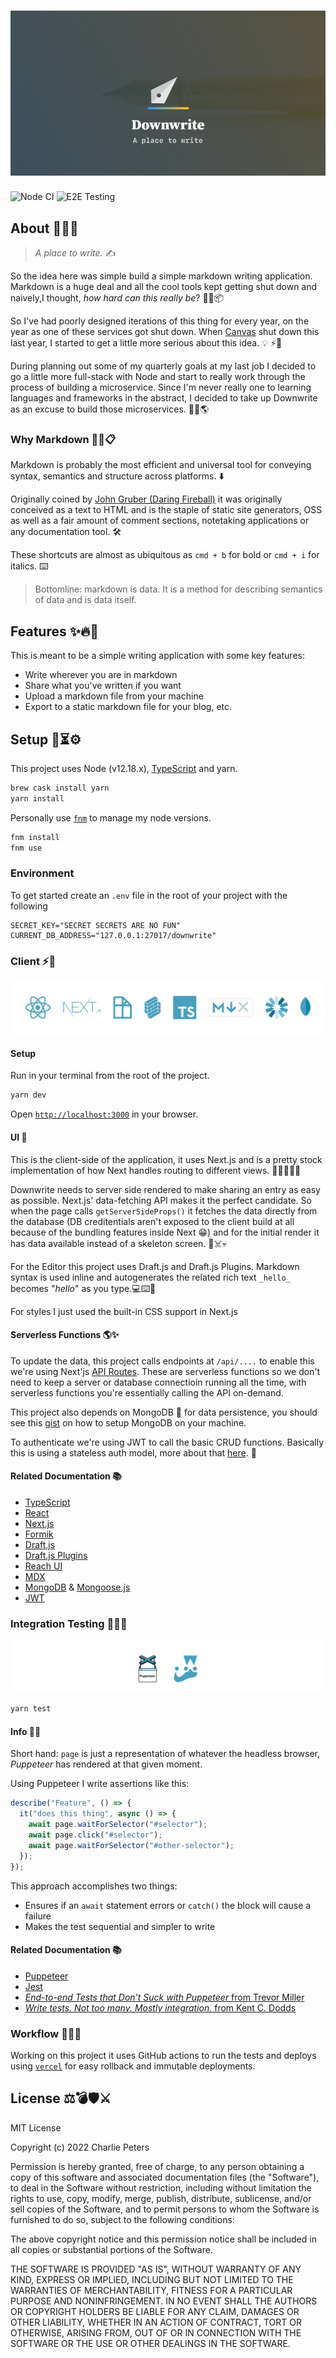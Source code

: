# ![Downwrite](.github/images/downwrite-og.png)

![Node CI](https://github.com/charliewilco/downwrite/workflows/Node%20CI/badge.svg)
![E2E Testing](https://github.com/charliewilco/downwrite/workflows/E2E%20Testing/badge.svg)

## About 🤔🦄🎉

> _A place to write._ ✍️

So the idea here was simple build a simple markdown writing application. Markdown is a huge deal and all the cool tools kept getting shut down and naively,I thought, _how hard can this really be_? 🤔📝📦

So I've had poorly designed iterations of this thing for every year, on the year as one of these services got shut down. When [Canvas](https://blog.usecanvas.com/) shut down this last year, I started to get a little more serious about this idea. 💡 ⚡🔭

During planning out some of my quarterly goals at my last job I decided to go a little more full-stack with Node and start to really work through the process of building a microservice. Since I'm never really one to learning languages and frameworks in the abstract, I decided to take up Downwrite as an excuse to build those microservices. 📡💸🌎

### Why Markdown 🧐🤨📋

Markdown is probably the most efficient and universal tool for conveying syntax, semantics and structure across platforms. ⬇️

Originally coined by [John Gruber (Daring Fireball)](https://daringfireball.net/projects/markdown/) it was originally conceived as a text to HTML and is the staple of static site generators, OSS as well as a fair amount of comment sections, notetaking applications or any documentation tool. 🛠

These shortcuts are almost as ubiquitous as `cmd + b` for bold or `cmd + i` for italics. ⌨️

> Bottomline: markdown is data. It is a method for describing semantics of data and is data itself.

## Features ✨🔥🚀

This is meant to be a simple writing application with some key features:

- Write wherever you are in markdown
- Share what you've written if you want
- Upload a markdown file from your machine
- Export to a static markdown file for your blog, etc.

## Setup 📲⏳⚙️

This project uses Node (v12.18.x), [TypeScript](https://www.typescriptlang.org/) and yarn.

```bash
brew cask install yarn
yarn install
```

Personally use [`fnm`](https://github.com/Schniz/fnm) to manage my node versions.

```bash
fnm install
fnm use
```

### Environment

To get started create an `.env` file in the root of your project with the following

```env
SECRET_KEY="SECRET SECRETS ARE NO FUN"
CURRENT_DB_ADDRESS="127.0.0.1:27017/downwrite"
```

### Client ⚡️🦊

![Logos for Related Projects](.github/images/Client-2020.png)

#### Setup

Run in your terminal from the root of the project.

```bash
yarn dev
```

Open [`http://localhost:3000`](http://localhost:3000/) in your browser.

#### UI 📝

This is the client-side of the application, it uses Next.js and is a pretty stock implementation of how Next handles routing to different views. 👨‍💻🤜🦑🤯

Downwrite needs to server side rendered to make sharing an entry as easy as possible. Next.js' data-fetching API makes it the perfect candidate. So when the page calls `getServerSideProps()` it fetches the data directly from the database (DB creditentials aren't exposed to the client build at all because of the bundling features inside Next 😁) and for the initial render it has data available instead of a skeleton screen. 🤖☠️💀

For the Editor this project uses Draft.js and Draft.js Plugins. Markdown syntax is used inline and autogenerates the related rich text `_hello_` becomes "_hello_" as you type.💻⌨️🔏

For styles I just used the built-in CSS support in Next.js

#### Serverless Functions 🌎✨

To update the data, this project calls endpoints at `/api/....` to enable this we're using Next'js [API Routes](https://nextjs.org/docs/api-routes/introduction). These are serverless functions so we don't need to keep a server or database connectioin running all the time, with serverless functions you're essentially calling the API on-demand.

This project also depends on MongoDB 🍍 for data persistence, you should see this [gist](https://gist.github.com/nrollr/9f523ae17ecdbb50311980503409aeb3) on how to setup MongoDB on your machine.

To authenticate we're using JWT to call the basic CRUD functions. Basically this is using a stateless auth model, more about that [here](https://auth0.com/blog/stateless-auth-for-stateful-minds/). 🔐

#### Related Documentation 📚

- [TypeScript](https://www.typescriptlang.org/)
- [React](https://reactjs.org/)
- [Next.js](https://nextjs.org/)
- [Formik](https://formik.org/)
- [Draft.js](https://draftjs.org/)
- [Draft.js Plugins](https://www.draft-js-plugins.com/)
- [Reach UI](https://reach.tech/)
- [MDX](https://mdxjs.com/)
- [MongoDB](https://docs.mongodb.com/manual/support/) & [Mongoose.js](http://mongoosejs.com)
- [JWT](https://auth0.com/blog/hapijs-authentication-secure-your-api-with-json-web-tokens/)

### Integration Testing 🌈🦁🐛

![Logos for Related Projects](.github/images/Integration.png)

```bash
yarn test
```

#### Info 📝🧪

Short hand: `page` is just a representation of whatever the headless browser, _Puppeteer_ has rendered at that given moment.

Using Puppeteer I write assertions like this:

```js
describe("Feature", () => {
  it("does this thing", async () => {
    await page.waitForSelector("#selector");
    await page.click("#selector");
    await page.waitForSelector("#other-selector");
  });
});
```

This approach accomplishes two things:

- Ensures if an `await` statement errors or `catch()` the block will cause a failure
- Makes the test sequential and simpler to write

#### Related Documentation 📚

- [Puppeteer](https://github.com/GoogleChrome/puppeteer/blob/master/docs/api.md)
- [Jest](https://jestjs.io/)
- [_End-to-end Tests that Don’t Suck with Puppeteer_ from Trevor Miller](https://ropig.com/blog/end-end-tests-dont-suck-puppeteer/)
- [_Write tests. Not too many. Mostly integration._ from Kent C. Dodds](https://blog.kentcdodds.com/write-tests-not-too-many-mostly-integration-5e8c7fff591c)

### Workflow 👷‍♀️🚧

Working on this project it uses GitHub actions to run the tests and deploys using [`vercel`](https://vercel.com) for easy rollback and immutable deployments.

## License ⚖️💣🛡⚔️

MIT License

Copyright (c) 2022 Charlie Peters

Permission is hereby granted, free of charge, to any person obtaining a copy
of this software and associated documentation files (the "Software"), to deal
in the Software without restriction, including without limitation the rights
to use, copy, modify, merge, publish, distribute, sublicense, and/or sell
copies of the Software, and to permit persons to whom the Software is
furnished to do so, subject to the following conditions:

The above copyright notice and this permission notice shall be included in all
copies or substantial portions of the Software.

THE SOFTWARE IS PROVIDED "AS IS", WITHOUT WARRANTY OF ANY KIND, EXPRESS OR
IMPLIED, INCLUDING BUT NOT LIMITED TO THE WARRANTIES OF MERCHANTABILITY,
FITNESS FOR A PARTICULAR PURPOSE AND NONINFRINGEMENT. IN NO EVENT SHALL THE
AUTHORS OR COPYRIGHT HOLDERS BE LIABLE FOR ANY CLAIM, DAMAGES OR OTHER
LIABILITY, WHETHER IN AN ACTION OF CONTRACT, TORT OR OTHERWISE, ARISING FROM,
OUT OF OR IN CONNECTION WITH THE SOFTWARE OR THE USE OR OTHER DEALINGS IN THE
SOFTWARE.
